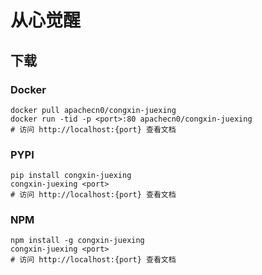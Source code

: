 # 从心觉醒

## 下载

### Docker

```
docker pull apachecn0/congxin-juexing
docker run -tid -p <port>:80 apachecn0/congxin-juexing
# 访问 http://localhost:{port} 查看文档
```

### PYPI

```
pip install congxin-juexing
congxin-juexing <port>
# 访问 http://localhost:{port} 查看文档
```

### NPM

```
npm install -g congxin-juexing
congxin-juexing <port>
# 访问 http://localhost:{port} 查看文档
```